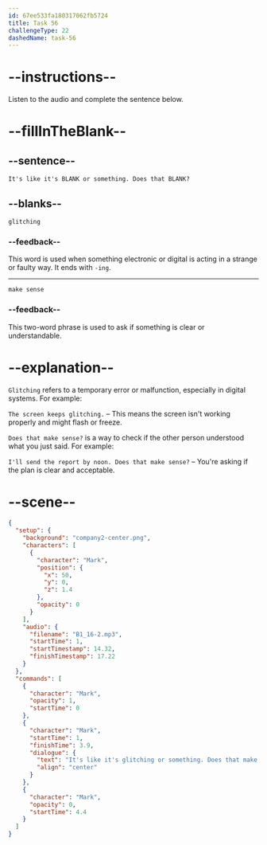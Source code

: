 ```yaml
---
id: 67ee533fa180317062fb5724
title: Task 56
challengeType: 22
dashedName: task-56
---
```


<!-- (Audio) Mark: It's like it's glitching or something. Does that make sense? -->

# --instructions--

Listen to the audio and complete the sentence below.

# --fillInTheBlank--

## --sentence--

`It's like it's BLANK or something. Does that BLANK?`

## --blanks--

`glitching`

### --feedback--

This word is used when something electronic or digital is acting in a strange or faulty way. It ends with `-ing`.

---

`make sense`

### --feedback--

This two-word phrase is used to ask if something is clear or understandable.

# --explanation--

`Glitching` refers to a temporary error or malfunction, especially in digital systems. For example:

`The screen keeps glitching.` – This means the screen isn't working properly and might flash or freeze.

`Does that make sense?` is a way to check if the other person understood what you just said. For example:

`I'll send the report by noon. Does that make sense?` – You're asking if the plan is clear and acceptable.

# --scene--

```json
{
  "setup": {
    "background": "company2-center.png",
    "characters": [
      {
        "character": "Mark",
        "position": {
          "x": 50,
          "y": 0,
          "z": 1.4
        },
        "opacity": 0
      }
    ],
    "audio": {
      "filename": "B1_16-2.mp3",
      "startTime": 1,
      "startTimestamp": 14.32,
      "finishTimestamp": 17.22
    }
  },
  "commands": [
    {
      "character": "Mark",
      "opacity": 1,
      "startTime": 0
    },
    {
      "character": "Mark",
      "startTime": 1,
      "finishTime": 3.9,
      "dialogue": {
        "text": "It's like it's glitching or something. Does that make sense?",
        "align": "center"
      }
    },
    {
      "character": "Mark",
      "opacity": 0,
      "startTime": 4.4
    }
  ]
}
```
